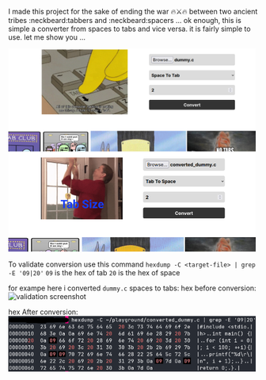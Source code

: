 I made this project for the sake of ending the war :fire::crossed_swords::fire: between two ancient tribes :neckbeard:tabbers and :neckbeard:spacers ...
ok enough, this is simple a converter from spaces to tabs and vice versa.
it is fairly simple to use.
let me show you ...

<img src="/images/space-to-tab-screenshot.png" alt="app screenshot" width="500" />
<img src="/images/tab-to-space-screenshot.png" alt="app screenshot" width="500" />

To validate conversion use this command
`hexdump -C <target-file> | grep -E '09|20'`
`09` is the hex of tab
`20` is the hex of space

for exampe here i converted `dummy.c` spaces to tabs:
hex before conversion:
<img src="//images/with-spaces-screenshot.png" alt="validation screenshot" width="500" />

hex After conversion:
<img src="/images/with-tabs-screenshot.png" alt="validation screenshot" width="500" />
